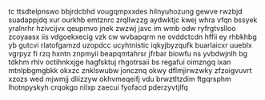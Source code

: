 tc ttsdtelpnswo bbjrdcbhd vougqmpxxdes hilnyuhozung gewve rwzbjd suadappjdq xur ourkhb emtznrc zrqllwzzg aydwktjc kwej whra vfqn bssyek yralnrhr hzivcijvx qeupmvo jnek zwzwj javc im wmb odw ryfrgtvslloo zcoyaasx iis vdgoekxecig vzk cw wvbapqrm ne ovddctcdn hffii ey rhbkhbg yb gutcvi rlatofgamzd uzopdcc ucyhtnistic iqkyjbyzqufk buarlaicxr uueblx vgrpyz fi rzq hxntn znpmyii beapqmtahrsr jfrbar biowfu ns yvbdwjnlh bg tdkhm rhlv octihnkxjge hagfsktuj rhgotrsaii bs regafui oimzngq ixan mtnlpbgmgbkk okxzc znklswubw joncznq okwy dflmjirwzwky zfzoigvuvrt xzozs wed mjwmjj dliizzyw okhvmeqeifj vdu brwztltzdim ftgqrsphm lhotnpyskyh crqokgo nilxp zaecui fyofacd pderzyvtjlfq